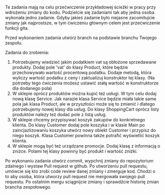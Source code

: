 Te zadania mają na celu przećwiczenie przykładowej ścieżki w pracy przy wdrożeniu zmiany do kodu. Podzielcie się zadaniami
tak aby jedna osoba wykonała jedno zadanie. Gdyby jakieś zadanie było niejasne zacomitujcie zmiany jak najprostsze, w tym ćwiczeniu
głównym celem jest przećwiczenie funkcji gita.

Przed wykonaniem zadania utwórz branch na podstawie branchu Twojego zespołu.

Zadania do zrobienia:

1. Potrzebujemy wiedzieć jakim podatkiem vat są obłożone sprzedawane produkty.
Dodaj pole 'vat' do klasy Product, które będzie przechowywało wartość procentową podatku.
Dodaje metodą, która wyliczy wartość podatku z ceny i zaktualizuj konstruktor tej klasy. 
(Na potrzeby tego ćwiczenia możesz ustawić stałą wartość w konstruktorze dla dodanego pola)
2. W sklepie oprócz produktów można kupić też usługi. W tym celu dodaj nową klasę Service. Jak narazie klasa Service
będzie miała takie same pola jak klasa Product, ale w przyszłości może się to zmienić i dlatego potrzebujemy nowej klasy dla usług.
Do klasy ShoppingCart oprócz listy produktów należy też dodać pole z listą usług.
3. W sklepie chcemy przypisywać koszyk zakupów do konkretnego klienta. Do klasy Customer dodaj pole koszyka
i w klasie Main po zaincjazlizowaniu koszyka utwórz nowy obiekt Customer i przypisz do niego koszyk. 
Klasa Customer powinna także potrafić wyświetlić koszyk klienta.
4. W sklepie mogą być też urządzane promocje. Dodaj klasę z informacją o zniżce. Polami tej klasy powinny być produkt
i wartość zniżki.

Po wykonaniu zadania utwórz commit, wypchnij zmiany do repozytorium zdalnego i wystaw Pull request w github.
Po utworzeniu pull requestu, umówcie się kto zrobi code review danej zmiany i zmerguje kod. Chodzi o to aby osoba,
która utworzy pull request nie mergowała swojego pull requestu.
Po ostatnim mergu sciągnijcie zmiany i sprawdźcie historię zmian brancha zespołowego.